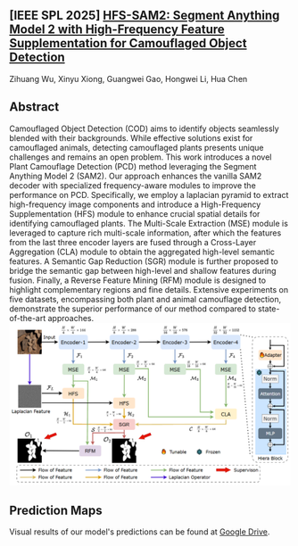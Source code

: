 ## [IEEE SPL 2025] [HFS-SAM2: Segment Anything Model 2 with High-Frequency Feature Supplementation for Camouflaged Object Detection](https://ieeexplore.ieee.org/document/11081899)
Zihuang Wu, Xinyu Xiong, Guangwei Gao, Hongwei Li, Hua Chen

## Abstract
Camouflaged Object Detection (COD) aims to identify objects seamlessly blended with their backgrounds. While effective solutions exist for camouflaged animals, detecting camouflaged plants presents unique challenges and remains an open problem. This work introduces a novel Plant Camouflage Detection (PCD) method leveraging the Segment Anything Model 2 (SAM2). Our approach enhances the vanilla SAM2 decoder with specialized frequency-aware modules to improve the performance on PCD. Specifically, we employ a laplacian pyramid to extract high-frequency image components and introduce a High-Frequency Supplementation (HFS) module to enhance crucial spatial details for identifying camouflaged plants. The Multi-Scale Extraction (MSE) module is leveraged to capture rich multi-scale information, after which the features from the last three encoder layers are fused through a Cross-Layer Aggregation (CLA) module to obtain the aggregated high-level semantic features. A Semantic Gap Reduction (SGR) module is further proposed to bridge the semantic gap between high-level and shallow features during fusion. Finally, a Reverse Feature Mining (RFM) module is designed to highlight complementary regions and fine details. Extensive experiments on five datasets, encompassing both plant and animal camouflage detection, demonstrate the superior performance of our method compared to state-of-the-art approaches.
![framework](./network.png)

## Prediction Maps
Visual results of our model's predictions can be found at [Google Drive](https://drive.google.com/drive/folders/1Z-2QyPIhMusJxc3v9bCShCle90TVjyb8?usp=sharing).
